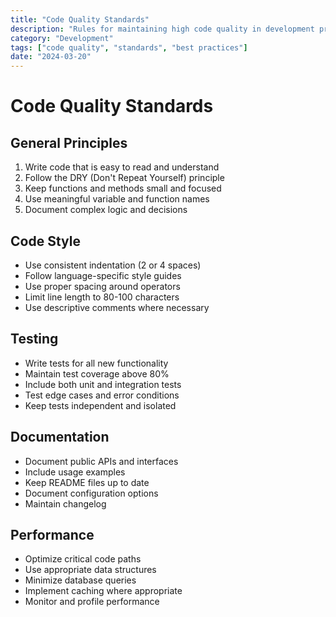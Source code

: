 ```yaml
---
title: "Code Quality Standards"
description: "Rules for maintaining high code quality in development projects."
category: "Development"
tags: ["code quality", "standards", "best practices"]
date: "2024-03-20"
---
```


# Code Quality Standards

## General Principles
1. Write code that is easy to read and understand
2. Follow the DRY (Don't Repeat Yourself) principle
3. Keep functions and methods small and focused
4. Use meaningful variable and function names
5. Document complex logic and decisions

## Code Style
- Use consistent indentation (2 or 4 spaces)
- Follow language-specific style guides
- Use proper spacing around operators
- Limit line length to 80-100 characters
- Use descriptive comments where necessary

## Testing
- Write tests for all new functionality
- Maintain test coverage above 80%
- Include both unit and integration tests
- Test edge cases and error conditions
- Keep tests independent and isolated

## Documentation
- Document public APIs and interfaces
- Include usage examples
- Keep README files up to date
- Document configuration options
- Maintain changelog

## Performance
- Optimize critical code paths
- Use appropriate data structures
- Minimize database queries
- Implement caching where appropriate
- Monitor and profile performance 